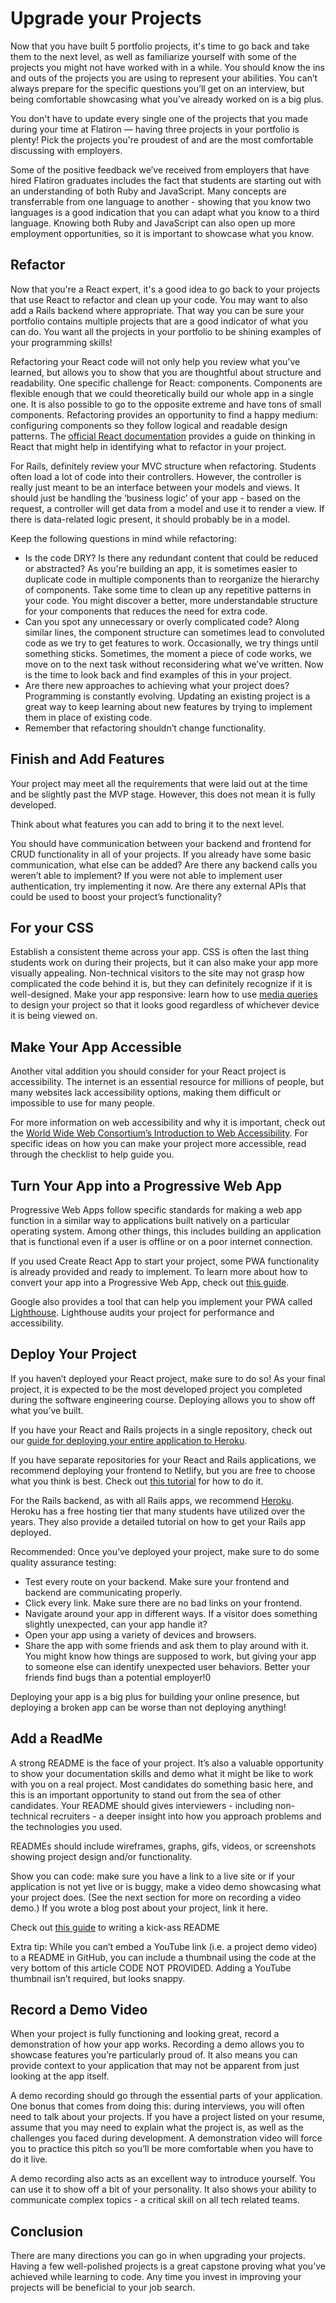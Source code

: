 # Upgrade your Projects

Now that you have built 5 portfolio projects, it's time to go back and take them
to the next level, as well as familiarize yourself with some of the projects you
might not have worked with in a while. You should know the ins and outs of the
projects you are using to represent your abilities. You can’t always prepare for
the specific questions you’ll get on an interview, but being comfortable
showcasing what you’ve already worked on is a big plus.

You don't have to update every single one of the projects that you made during
your time at Flatiron — having three projects in your portfolio is plenty! Pick
the projects you're proudest of and are the most comfortable discussing with
employers.

Some of the positive feedback we’ve received from employers that have hired
Flatiron graduates includes the fact that students are starting out with an
understanding of both Ruby and JavaScript. Many concepts are transferrable from
one language to another - showing that you know two languages is a good
indication that you can adapt what you know to a third language. Knowing both
Ruby and JavaScript can also open up more employment opportunities, so it is
important to showcase what you know.

## Refactor

Now that you're a React expert, it's a good idea to go back to your projects
that use React to refactor and clean up your code. You may want to also add a
Rails backend where appropriate. That way you can be sure your portfolio
contains multiple projects that are a good indicator of what you can do. You
want all the projects in your portfolio to be shining examples of your
programming skills!

Refactoring your React code will not only help you review what you’ve learned,
but allows you to show that you are thoughtful about structure and readability.
One specific challenge for React: components. Components are flexible enough
that we could theoretically build our whole app in a single one. It is also
possible to go to the opposite extreme and have tons of small components.
Refactoring provides an opportunity to find a happy medium: configuring
components so they follow logical and readable design patterns. The <a
href="https://reactjs.org/docs/thinking-in-react.html" target="_blank">official
React documentation</a> provides a guide on thinking in React that might help in
identifying what to refactor in your project.

For Rails, definitely review your MVC structure when refactoring. Students often
load a lot of code into their controllers. However, the controller is really
just meant to be an interface between your models and views. It should just be
handling the ‘business logic’ of your app - based on the request, a controller
will get data from a model and use it to render a view. If there is data-related
logic present, it should probably be in a model.

Keep the following questions in mind while refactoring:

* Is the code DRY? Is there any redundant content that could be reduced or
  abstracted? As you're building an app, it is sometimes easier to duplicate
  code in multiple components than to reorganize the hierarchy of components.
  Take some time to clean up any repetitive patterns in your code. You might
  discover a better, more understandable structure for your components that
  reduces the need for extra code.
* Can you spot any unnecessary or overly complicated code? Along similar lines,
  the component structure can sometimes lead to convoluted code as we try to get
  features to work. Occasionally, we try things until something sticks.
  Sometimes, the moment a piece of code works, we move on to the next task
  without reconsidering what we’ve written. Now is the time to look back and
  find examples of this in your project.
* Are there new approaches to achieving what your project does? Programming is
  constantly evolving. Updating an existing project is a great way to keep
  learning about new features by trying to implement them in place of existing
  code.
* Remember that refactoring shouldn’t change functionality.

## Finish and Add Features

Your project may meet all the requirements that were laid out at the time and be
slightly past the MVP stage. However, this does not mean it is fully developed.

Think about what features you can add to bring it to the next level.

You should have communication between your backend and frontend for CRUD
functionality in all of your projects. If you already have some basic
communication, what else can be added? Are there any backend calls you weren’t
able to implement? If you were not able to implement user authentication, try
implementing it now. Are there any external APIs that could be used to boost
your project’s functionality?

## For your CSS

Establish a consistent theme across your app. CSS is often the last thing
students work on during their projects, but it can also make your app more
visually appealing. Non-technical visitors to the site may not grasp how
complicated the code behind it is, but they can definitely recognize if it is
well-designed. Make your app responsive: learn how to use <a
href="https://developer.mozilla.org/en-US/docs/Web/CSS/Media_Queries/Using_media_queries"
target="_blank">media queries</a> to design your project so that it looks good
regardless of whichever device it is being viewed on.

## Make Your App Accessible

Another vital addition you should consider for your React project is
accessibility. The internet is an essential resource for millions of people, but
many websites lack accessibility options, making them difficult or impossible to
use for many people.

For more information on web accessibility and why it is important, check out the
<a href="https://www.edx.org/course/web-accessibility-introduction"
target="_blank">World Wide Web Consortium’s Introduction to Web
Accessibility</a>. For specific ideas on how you can make your project more
accessible, read through the checklist to help guide you.

## Turn Your App into a Progressive Web App

Progressive Web Apps follow specific standards for making a web app function in
a similar way to applications built natively on a particular operating system.
Among other things, this includes building an application that is functional
even if a user is offline or on a poor internet connection.

If you used Create React App to start your project, some PWA functionality is
already provided and ready to implement. To learn more about how to convert your
app into a Progressive Web App, check out <a
href="https://create-react-app.dev/docs/making-a-progressive-web-app/"
target="_blank">this guide</a>.

Google also provides a tool that can help you implement your PWA called <a
href="https://developers.google.com/web/ilt/pwa/lighthouse-pwa-analysis-tool"
target="_blank">Lighthouse</a>. Lighthouse audits your project for performance
and accessibility.

## Deploy Your Project

If you haven’t deployed your React project, make sure to do so! As your final
project, it is expected to be the most developed project you completed during
the software engineering course. Deploying allows you to show off what you’ve
built.

If you have your React and Rails projects in a single repository, check out our
<a
href="https://github.com/learn-co-curriculum/phase-4-deploying-rails-react-to-heroku"
target="_blank">guide for deploying your entire application to Heroku</a>.

If you have separate repositories for your React and Rails applications, we
recommend deploying your frontend to Netlify, but you are free to choose what
you think is best. Check out <a href="https://www.netlify.com/with/react/"
target="_blank">this tutorial</a> for how to do it.

For the Rails backend, as with all Rails apps, we recommend <a
href="https://devcenter.heroku.com/articles/getting-started-with-rails6"
target="_blank">Heroku</a>. Heroku has a free hosting tier that many students
have utilized over the years. They also provide a detailed tutorial on how to
get your Rails app deployed.

Recommended: Once you’ve deployed your project, make sure to do some quality assurance testing:

* Test every route on your backend. Make sure your frontend and backend are
  communicating properly.
* Click every link. Make sure there are no bad links on your frontend.
* Navigate around your app in different ways. If a visitor does something
  slightly unexpected, can your app handle it?
* Open your app using a variety of devices and browsers.
* Share the app with some friends and ask them to play around with it. You might
  know how things are supposed to work, but giving your app to someone else can
  identify unexpected user behaviors. Better your friends find bugs than a
  potential employer!0

Deploying your app is a big plus for building your online presence, but
deploying a broken app can be worse than not deploying anything!

## Add a ReadMe

A strong README is the face of your project. It’s also a valuable opportunity to
show your documentation skills and demo what it might be like to work with you
on a real project. Most candidates do something basic here, and this is an
important opportunity to stand out from the sea of other candidates. Your README
should gives interviewers - including non-technical recruiters - a deeper
insight into how you approach problems and the technologies you used.

READMEs should include wireframes, graphs, gifs, videos, or screenshots showing
project design and/or functionality.

Show you can code: make sure you have a link to a live site or if your
application is not yet live or is buggy, make a video demo showcasing what your
project does. (See the next section for more on recording a video demo.) If you
wrote a blog post about your project, link it here.

Check out <a href="link here" target="_blank">this guide</a> to writing a
kick-ass README

Extra tip: While you can’t embed a YouTube link (i.e. a project demo video) to a
README in GitHub, you can include a thumbnail using the code at the very bottom
of this article CODE NOT PROVIDED. Adding a YouTube thumbnail isn’t required,
but looks snappy.

## Record a Demo Video

When your project is fully functioning and looking great, record a demonstration
of how your app works. Recording a demo allows you to showcase features you’re
particularly proud of. It also means you can provide context to your application
that may not be apparent from just looking at the app itself.

A demo recording should go through the essential parts of your application. One
bonus that comes from doing this: during interviews, you will often need to talk
about your projects. If you have a project listed on your resume, assume that
you may need to explain what the project is, as well as the challenges you faced
during development. A demonstration video will force you to practice this pitch
so you’ll be more comfortable when you have to do it live.

A demo recording also acts as an excellent way to introduce yourself. You can
use it to show off a bit of your personality. It also shows your ability to
communicate complex topics - a critical skill on all tech related teams.

## Conclusion

There are many directions you can go in when upgrading your projects. Having a
few well-polished projects is a great capstone proving what you’ve achieved
while learning to code. Any time you invest in improving your projects will be
beneficial to your job search.

